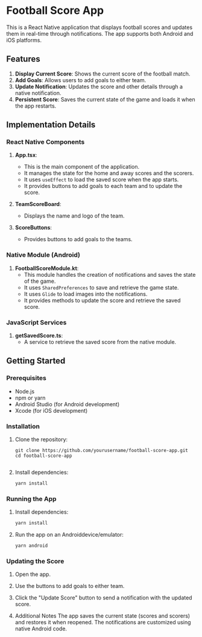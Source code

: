 # Football Score App

This is a React Native application that displays football scores and updates them in real-time through notifications. The app supports both Android and iOS platforms.

## Features

1. **Display Current Score**: Shows the current score of the football match.
2. **Add Goals**: Allows users to add goals to either team.
3. **Update Notification**: Updates the score and other details through a native notification.
4. **Persistent Score**: Saves the current state of the game and loads it when the app restarts.

## Implementation Details

### React Native Components

1. **App.tsx**:
   - This is the main component of the application.
   - It manages the state for the home and away scores and the scorers.
   - It uses `useEffect` to load the saved score when the app starts.
   - It provides buttons to add goals to each team and to update the score.

2. **TeamScoreBoard**:
   - Displays the name and logo of the team.

3. **ScoreButtons**:
   - Provides buttons to add goals to the teams.

### Native Module (Android)

1. **FootballScoreModule.kt**:
   - This module handles the creation of notifications and saves the state of the game.
   - It uses `SharedPreferences` to save and retrieve the game state.
   - It uses `Glide` to load images into the notifications.
   - It provides methods to update the score and retrieve the saved score.

### JavaScript Services

1. **getSavedScore.ts**:
   - A service to retrieve the saved score from the native module.

## Getting Started

### Prerequisites

- Node.js
- npm or yarn
- Android Studio (for Android development)
- Xcode (for iOS development)

### Installation

1. Clone the repository:
   ```
   git clone https://github.com/yourusername/football-score-app.git
   cd football-score-app


2. Install dependencies:
   ```sh yarn install
   yarn install

### Running the App

1. Install dependencies:
   ```sh yarn install
   yarn install
   
2. Run the app on an Androiddevice/emulator:
   ```sh yarn android
   yarn android

### Updating the Score

1. Open the app.

2. Use the buttons to add goals to either team.

3. Click the "Update Score" button to send a notification with the updated score.

4. Additional Notes
The app saves the current state (scores and scorers) and restores it when reopened.
The notifications are customized using native Android code.
